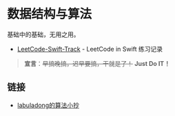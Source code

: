 # 数据结构与算法

基础中的基础，无用之用。

- [LeetCode-Swift-Track](https://github.com/Binlogo/LeetCode-Swift-Track) - LeetCode in Swift 练习记录

> **宣言**：~~早搞晚搞，迟早要搞，干就是了！~~ **Just Do IT！**

## 链接

- [labuladong的算法小抄](https://labuladong.gitbook.io/algo/)
